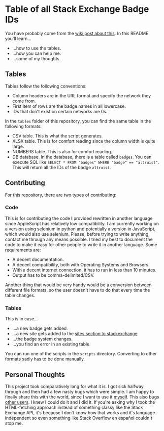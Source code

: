 <h1>Table of all Stack Exchange Badge IDs</h1>

You have probably come from the [wiki post about this](https://meta.stackexchange.com/questions/369665/is-there-a-table-of-badge-ids-for-all-stack-exchange-sites/). In this README
you'll learn... 

* ...how to use the tables.
* ...how you can help me.
* ...some of my thoughts.

<h2>Tables</h2>

Tables follow the following conventions:

* Column headers are in the URL format and specify the network they come from.
* First item of rows are the badge names in all lowercase.
* IDs that don't exist on certain networks are 0s.

In the `tables` folder of this repository, you can find the same table in the following formats:

* CSV table. This is what the script generates.
* XLSX table. This is for comfort reading since the column width is quite large.
* NUMBERS table. This is also for comfort reading.
* DB database. In the database, there is a table called `badges`. You can execute SQL like `SELECT * FROM "badges" WHERE "badge" == "altruist"`. This will return all the IDs of the badge `altruist`.

<h2>Contributing</h2>

For this repository, there are two types of contributing:

<h3>Code</h3>

This is for contributing the code I provided rewritten in another language since AppleScript has relatively low compatibility. I am currently working on a version using selenium in python and potentially a version in JavaScript, which would also use selenium. Please, before trying to write anything, contact me through any means possible. I tried my best to document the code to make it easy for other people to write it in another language. Some requirements are:

* A decent documentation.
* A decent compatibility, both with Operating Systems and Browsers.
* With a decent internet connection, it has to run in less than 10 minutes.
* Output has to be comma-delimited/CSV.

Another thing that would be very handy would be a conversion between different file formats, so the user doesn't have to do that every time the table changes.

<h3>Tables</h3>

This is in case...

* ...a new badge gets added.
* ...a new site gets added to the [sites section to stackexchange](https://stackexchange.com/sites)
* ...the badge system changes.
* ...you find an error in an existing table.

You can run one of the scripts in the `scripts` directory. Converting to other formats sadly has to be done manually.

<h2>Personal Thoughts</h2>

This project took comparatively long for what it is. I got sick halfway through and then had a few nasty bugs which were simple. I am happy to finally share this with the world, since I want to use it [myself](https://meta.stackexchange.com/questions/369097/is-there-any-real-order-for-badges-on-different-stack-exchange-sites). This also bugs [other users](https://meta.stackexchange.com/questions/254605/can-we-have-a-working-route-if-we-use-the-id-from-the-badges-table). I knew I could do it and I did it. If you're asking why I took the HTML-fetching approach instead of something classy like the Stack Exchange API, it's because I don't know how that works and it's language-independent so even something like Stack Overflow en español couldn't stop me.
